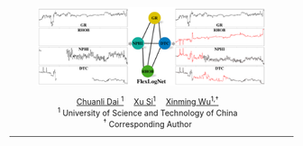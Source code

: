 <p align="center" width="100%">
<img src="assert/state_work.pdf"  width="80%" height="80%">
</p>


<div>
<div align="center">
    <a href='https://github.com/Jokercldai/' target='_blank'>Chuanli Dai
    <sup>1</sup></a>&emsp;
    <a href='http://cig.ustc.edu.cn/people/list.htm' target='_blank'>Xu Si<sup>1</sup></a>&emsp;
    <a href='http://cig.ustc.edu.cn/people/list.htm' target='_blank'>Xinming  Wu<sup>1,†</sup></a>&emsp;
</div>
<div>

<div align="center">
    <sup>1</sup>
    University of Science and Technology of China&emsp;
    </br>
    <!-- <sup>*</sup> Equal Contribution&emsp; -->
    <sup>†</sup> Corresponding Author&emsp;
</div>

-----------------
